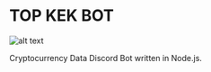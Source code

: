 # TOP KEK BOT
![alt text](https://i.imgur.com/bIhbJaD.png)



Cryptocurrency Data Discord Bot written in Node.js. 

